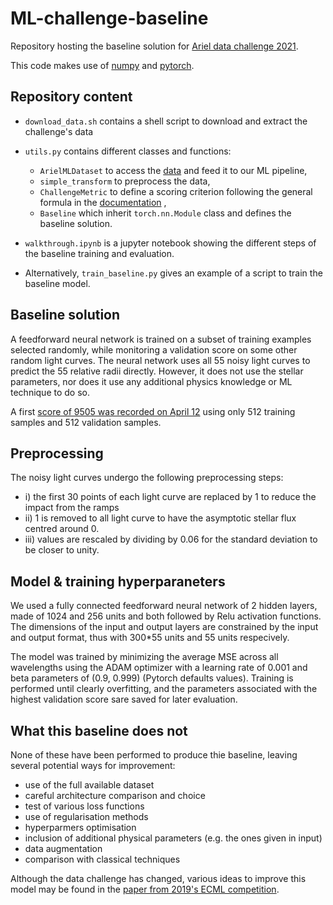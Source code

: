 # ML-challenge-baseline
Repository hosting the baseline solution for [Ariel data challenge 2021](https://www.ariel-datachallenge.space/).

This code makes use of [numpy](https://github.com/numpy/numpy) and [pytorch](https://github.com/pytorch/pytorch).

## Repository content

- ```download_data.sh``` contains a shell script to download and extract the challenge's data
- ```utils.py``` contains different classes and functions:
    - ```ArielMLDataset``` to access the [data](https://www.ariel-datachallenge.space/ML/documentation/data) and feed it to our ML pipeline,
    - ```simple_transform``` to preprocess the data,
    - ```ChallengeMetric``` to define a scoring criterion following the general formula in the [documentation](https://www.ariel-datachallenge.space/ML/documentation/scoring) ,
    - ```Baseline``` which inherit ```torch.nn.Module``` class and defines the baseline solution.

- ```walkthrough.ipynb``` is a jupyter notebook showing the different steps of the baseline training and evaluation.

- Alternatively, ```train_baseline.py``` gives an example of a script to train the baseline model.

## Baseline solution

A feedforward neural network is trained on a subset of training examples selected randomly, while monitoring a validation score on some other random light curves. The neural network uses all 55 noisy light curves to predict the 55 relative radii directly. However, it does not use the stellar parameters, nor does it use any additional physics knowledge or ML technique to do so.

A first [score of 9505 was recorded on April 12](https://www.ariel-datachallenge.space/ML/leaderboard/) using only 512 training samples and 512 validation samples.

## Preprocessing

The noisy light curves undergo the following preprocessing steps:

- i) the first 30 points of each light curve are replaced by 1 to reduce the impact from the ramps
- ii) 1 is removed to all light curve to have the asymptotic stellar flux centred around 0.
- iii) values are rescaled by dividing by 0.06 for the standard deviation to be closer to unity.

## Model & training hyperparaneters

We used a fully connected feedforward neural network of 2 hidden layers, made of 1024 and 256 units and both followed by Relu activation functions. The dimensions of the input and output layers are constrained by the input and output format, thus with 300*55 units and 55 units respecively.

The model was trained by minimizing the average MSE across all wavelengths using the ADAM optimizer with a learning rate of 0.001 and beta parameters of (0.9, 0.999) (Pytorch defaults values). Training is performed until clearly overfitting, and the parameters associated with the highest validation score sare saved for later evaluation.

## What this baseline does not
None of these have been performed to produce thie baseline, leaving several potential ways for improvement:
- use of the full available dataset
- careful architecture comparison and choice
- test of various loss functions 
- use of regularisation methods
- hyperparmers optimisation
- inclusion of additional physical parameters (e.g. the ones given in input)
- data augmentation
- comparison with classical techniques

Although the data challenge has changed, various ideas to improve this model may be found in the [paper from 2019's ECML competition](https://arxiv.org/abs/2010.15996).